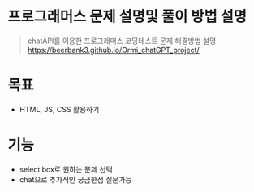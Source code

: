 # 프로그래머스 문제 설명및 풀이 방법 설명
> chatAPI를 이용한 프로그래머스 코딩테스트 문제 해결방법 설명
> https://beerbank3.github.io/Ormi_chatGPT_project/

# 목표
+ HTML, JS, CSS 활용하기

# 기능
+ select box로 원하는 문제 선택
+ chat으로 추가적인 궁금한점 질문가능